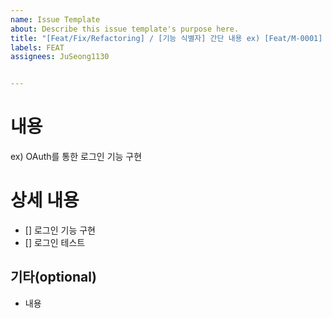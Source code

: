 ```yaml
---
name: Issue Template
about: Describe this issue template's purpose here.
title: "[Feat/Fix/Refactoring] / [기능 식별자] 간단 내용 ex) [Feat/M-0001] 로그인 기능 구현"
labels: FEAT
assignees: JuSeong1130


---
```


# 내용
ex) OAuth를 통한 로그인 기능 구현

# 상세 내용
- [] 로그인 기능 구현
- [] 로그인 테스트

## 기타(optional)
- 내용
